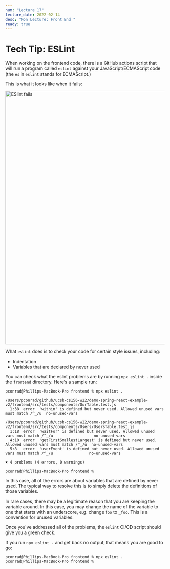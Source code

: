 ```yaml
---
num: "Lecture 17"
lecture_date: 2022-02-14
desc: "Mon Lecture: Front End "
ready: true
---
```


 


# Tech Tip: ESLint

When working on the frontend code, there is a GitHub actions script that will run a program called `eslint` against your JavaScript/ECMAScript code (the `es` in `eslint` stands for
ECMAScript.)

This is what it looks like when it fails:


<img alt="ESlint fails" src="https://user-images.githubusercontent.com/1119017/153115905-5a6b0360-95fb-429b-8e28-6f31229621aa.png" width="800" />

What `eslint` does is to check your code for certain style issues, including:
* Indentation
* Variables that are declared by never used

You can check what the eslint problems are by running `npx eslint .` inside the `frontend` directory.  Here's a sample run:

```text
pconrad@Phillips-MacBook-Pro frontend % npx eslint .

/Users/pconrad/github/ucsb-cs156-w22/demo-spring-react-example-v2/frontend/src/tests/components/OurTable.test.js
  1:38  error  'within' is defined but never used. Allowed unused vars must match /^_/u  no-unused-vars

/Users/pconrad/github/ucsb-cs156-w22/demo-spring-react-example-v2/frontend/src/tests/components/Users/UsersTable.test.js
  1:18  error  'waitFor' is defined but never used. Allowed unused vars must match /^_/u                  no-unused-vars
  4:10  error  'getFirstSmallestLargest' is defined but never used. Allowed unused vars must match /^_/u  no-unused-vars
  5:8   error  'userEvent' is defined but never used. Allowed unused vars must match /^_/u                no-unused-vars

✖ 4 problems (4 errors, 0 warnings)

pconrad@Phillips-MacBook-Pro frontend % 
```

In this case, all of the errors are about variables that are defined by never used.  The typical way to resolve this is to simply delete the definitions of those variables.

In rare cases, there may be a legitimate reason that you are keeping the variable around.  In this case, you may change the name of the variable to one that starts
with an underscore, e.g. change `foo` to `_foo`.  This is a convention for unused variables.

Once you've addressed all of the problems, the `eslint` CI/CD script should give you a green check.

If you run `npx eslint .` and get back no output, that means you are good to go:

```text
pconrad@Phillips-MacBook-Pro frontend % npx eslint .                              
pconrad@Phillips-MacBook-Pro frontend % 
```

